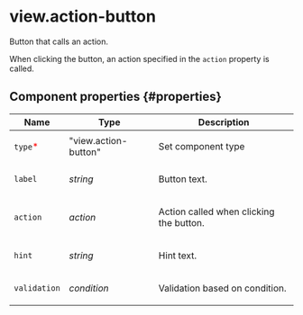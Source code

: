 # view.action-button

Button that calls an action.

When clicking the button, an action specified in the `action` property is called.

## Component properties {#properties}

| Name                                     | Type                 | Description                                    |
| ---------------------------------------- | -------------------- | ---------------------------------------------- |
| `type`<span style="color: red">\*</span> | "view.action-button" | <p>Set component type</p>                      |
| `label`                                  | _string_             | <p>Button text.</p>                            |
| `action`                                 | _action_             | <p>Action called when clicking the button.</p> |
| `hint`                                   | _string_             | <p>Hint text.</p>                              |
| `validation`                             | _condition_          | <p>Validation based on condition.</p>          |

